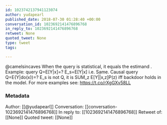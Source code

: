 ```yaml
---
id: 1023742137941123074
author: yudapearl
published_date: 2018-07-30 01:28:40 +00:00
conversation_id: 1023692141476896768
in_reply_to: 1023692141476896768
retweet: None
quoted_tweet: None
type: tweet
tags:

---
```


@camelsincaves When the query is statistical, it equals the estimand . 
Example: query Q=E[Y|x]=?    E_s=E[Y|x]      i.e. Same. 
Causal query Q=E{Y|do(x))=?  E_s  is not Q, it is  SUM_z E[Y||x,z]P(z) iff backdoor holds in the model.
For more examples see: https://t.co/rXgGXv58LL

### Metadata

Author: [[@yudapearl]]
Conversation: [[conversation-1023692141476896768]]
In reply to: [[1023692141476896768]]
Retweet of: [[None]]
Quoted tweet: [[None]]
